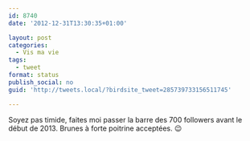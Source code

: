 ```yaml
---
id: 8740
date: '2012-12-31T13:30:35+01:00'

layout: post
categories:
  - Vis ma vie
tags:
  - tweet
format: status
publish_social: no
guid: 'http://tweets.local/?birdsite_tweet=285739733156511745'

---
```


Soyez pas timide, faites moi passer la barre des 700 followers avant le début de 2013. Brunes à forte poitrine acceptées. 😉